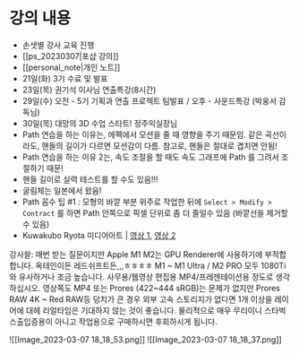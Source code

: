 # 강의 내용
- 손샛별 강사 교육 진행
- [[ps_20230307|포샵 강의]]
- [[personal_note|개인 노트]]
- 21일(화) 3기 수료 및 발표
- 23일(목) 권기석 이사님 연출특강(8시간)
- 29일(수) 오전 - 5기 기획과 연출 프로젝트 팀발표 / 오후 - 사운드특강 (박웅서 감독님)
- 30일(목) 대망의 3D 수업 스타트! 정주익실장님
- Path 연습을 하는 이유는, 에펙에서 모션을 줄 때 영향을 주기 때문임. 같은 곡선이라도, 핸들의 길이가 다르면 모션감이 다름. 참고로, 핸들은 절대로 겹치면 안됨!
- Path 연습을 하는 이유 2는, 속도 조절을 할 때도 속도 그래프에 Path 를 그려서 조절하기 때문!
- 핸들 길이로 실력 테스트를 할 수도 있음!!!
- 굴림체는 일본에서 왔음!
- Path 꼼수 팁 \#1 : 모형의 바깥 부분 위주로 작업한 뒤에 `Select > Modify > Contract` 를 하면 Path 안쪽으로 픽셀 단위로 좀 더 줄일수 있음 (바깥선을 제거할 수 있음)
- Kuwakubo Ryota 미디어아트 | [영상 1](https://youtube.com/shorts/aOjETkQpuG4?feature=share), [영상 2](https://youtu.be/CCynVAgRhL4)

강사왈:
매번 받는 질문이지만 Apple M1 M2는 GPU Renderer에 사용하기에 부적합 합니다. 옥테인이든 레드쉬프트든,,,ㅎㅎㅎㅎ M1 ~ M1 Ultra / M2 PRO 모두 1080Ti와 유사하거나 조금 높습니다. 사무용/웹영상 편집용 MP4/프레젠테이션용 정도로 생각하십시오. 영상쪽도 MP4 또는 Prores (422~444 sRGB)는 문제가 없지만 Prores RAW 4K ~ Red RAW등 덩치가 큰 경우 외부 고속 스토리지가 없다면 1개 이상을 레이어에 대헤 리얼타임은 기대하지 않는 것이 좋습니다. 물리적으로 매우 무리이니 스타벅스출입증용이 아니고 작업용으로 구매하시면 후회하시게 됩니다.

![[Image_2023-03-07 18_18_53.png]]
![[Image_2023-03-07 18_18_37.png]]